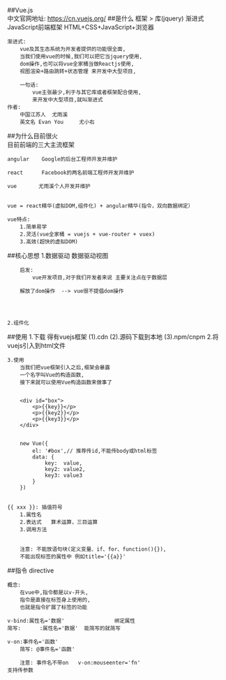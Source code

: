 ##Vue.js  
 	中文官网地址: https://cn.vuejs.org/
##是什么
	框架 > 库(jquery)
	渐进式JavaScript前端框架
		HTML+CSS+JavaScript+浏览器 

	渐进式: 
		vue及其生态系统为开发者提供的功能很全面,
		当我们使用vue的时候,我们可以把它当jquery使用,
		dom操作,也可以将vue全家桶当做Reactjs使用,
		视图渲染+路由跳转+状态管理 来开发中大型项目,

		一句话: 
			vue主张最少,利于与其它库或者框架配合使用,
			来开发中大型项目,就叫渐进式 
	作者: 
		中国江苏人  尤雨溪    
		英文名 Evan You     尤小右 


##为什么目前很火	
	目前前端的三大主流框架 


	angular    Google的后台工程师开发并维护 

    react      Facebook的两名前端工程师开发并维护 

	vue       尤雨溪个人开发并维护 


	vue = react精华(虚拟DOM,组件化) + angular精华(指令，双向数据绑定）

	vue特点: 
		1.简单易学
		2.灵活(vue全家桶 = vuejs + vue-router + vuex)
		3.高效(超快的虚拟DOM)



##核心思想
	1.数据驱动
		数据驱动视图

		启发: 
			vue开发项目,对于我们开发者来说 主要关注点在于数据层

		解放了dom操作  --> vue很不提倡dom操作 




	2.组件化





##使用
	1.下载  得有vuejs框架 
		(1).cdn
		(2).源码下载到本地
		(3).npm/cnpm 
	2.将vuejs引入到html文件
	<script src='node_modules/vue/dist/vue.js'></script>

	3.使用
		当我们把vue框架引入之后,框架会暴露
		一个名字叫Vue的构造函数,
		接下来就可以使用Vue构造函数来做事了


		<div id="box">
			<p>{{key}}</p>
			<p>{{key2}}</p>
			<p>{{key3}}</p>
		</div>	


		new Vue({
			el: '#box',// 推荐传id,不能传body或html标签
			data: {
				key:  value,
				key2: value2,
				key3: value3
			}
		})


	{{ xxx }}: 插值符号 
		1.属性名   
		2.表达式   算术运算，三目运算 
		3.调用方法


		注意: 不能放语句块(定义变量、if、for、function(){}),
		不能出现标签的属性中 例如title='{{a}}'


##指令  directive

	概念: 
		在vue中,指令都是以v-开头,
		指令是直接在标签身上使用的,
		也就是指令扩展了标签的功能

	v-bind:属性名='数据'                绑定属性  
	简写:      :属性名='数据'  能简写的就简写

	v-on:事件名='函数' 
		简写: @事件名='函数' 

		注意: 事件名不带on   v-on:mouseenter='fn'
	支持传参数


	
















